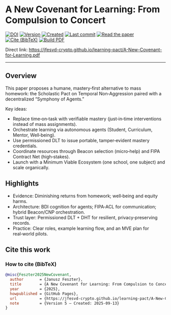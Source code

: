 # A New Covenant for Learning: From Compulsion to Concert

[![DOI](https://zenodo.org/badge/DOI/10.5281/zenodo.17157475.svg)](https://doi.org/10.5281/zenodo.17157475)
[![Version](https://img.shields.io/badge/Version-5-informational)](#)
[![Created](https://img.shields.io/badge/Created-13%20Sep%202025-lightgrey)](#)
[![Last commit](https://img.shields.io/github/last-commit/jfesvd-crypto/learning-pact?label=last%20commit)](https://github.com/jfesvd-crypto/learning-pact/commits/main)
[![Read the paper](https://img.shields.io/badge/PDF-Read%20the%20paper-blue)](https://jfesvd-crypto.github.io/learning-pact/A-New-Covenant-for-Learning.pdf)
[![Cite (BibTeX)](https://img.shields.io/badge/Cite-BibTeX-blue)](https://raw.githubusercontent.com/jfesvd-crypto/learning-pact/main/docs/citation.bib)
[![Build PDF](https://github.com/jfesvd-crypto/learning-pact/actions/workflows/latex.yml/badge.svg)](https://github.com/jfesvd-crypto/learning-pact/actions)
<!-- (opcjonalnie po nadaniu DOI) -->
<!-- [![DOI](https://zenodo.org/badge/DOI/PASTE_DOI_HERE.svg)](https://doi.org/PASTE_DOI_HERE) -->

Direct link:
https://jfesvd-crypto.github.io/learning-pact/A-New-Covenant-for-Learning.pdf

---

## Overview

This paper proposes a humane, mastery‑first alternative to mass homework: the Scholastic Pact on Temporal Non‑Aggression paired with a decentralized “Symphony of Agents.”

Key ideas:
- Replace time‑on‑task with verifiable mastery (just‑in‑time interventions instead of mass assignments).
- Orchestrate learning via autonomous agents (Student, Curriculum, Mentor, Well‑being).
- Use permissioned DLT to issue portable, tamper‑evident mastery credentials.
- Coordinate resources through Beacon selection (micro‑help) and FIPA Contract Net (high‑stakes).
- Launch with a Minimum Viable Ecosystem (one school, one subject) and scale organically.

## Highlights

- Evidence: Diminishing returns from homework; well‑being and equity harms.
- Architecture: BDI cognition for agents; FIPA‑ACL for communication; hybrid Beacon/CNP orchestration.
- Trust layer: Permissioned DLT + DHT for resilient, privacy‑preserving records.
- Practice: Clear roles, example learning flow, and an MVE plan for real‑world pilots.

## Cite this work

### How to cite (BibTeX)
```bibtex
@misc{Feszter2025NewCovenant,
  author       = {Janusz Feszter},
  title        = {A New Covenant for Learning: From Compulsion to Concert},
  year         = {2025},
  howpublished = {GitHub Pages},
  url          = {https://jfesvd-crypto.github.io/learning-pact/A-New-Covenant-for-Learning.pdf},
  note         = {Version 5 — Created: 2025-09-13}
}
